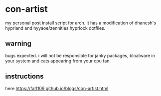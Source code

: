 # con-artist
my personal post install script for arch. it has a modification of dhanesh's hyprland and hyyaoe/zennities hyprlock dotfiles. 

## warning 
bugs expected. i will not be responsible for janky packages, bloatware in your system and cats appearing from your cpu fan.

## instructions
 here https://fal1109.github.io/blogs/con-artist.html
    
